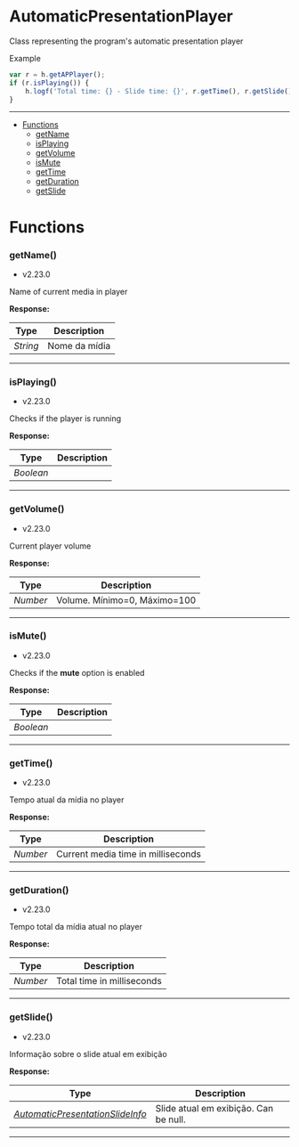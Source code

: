 # AutomaticPresentationPlayer
Class representing the program's automatic presentation player

Example
```javascript
var r = h.getAPPlayer();
if (r.isPlaying()) {
    h.logf('Total time: {} - Slide time: {}', r.getTime(), r.getSlide().getTime());
}
```

---

- [Functions](#functions)
  - [getName](#getname)
  - [isPlaying](#isplaying)
  - [getVolume](#getvolume)
  - [isMute](#ismute)
  - [getTime](#gettime)
  - [getDuration](#getduration)
  - [getSlide](#getslide)


# Functions 
### getName()
- v2.23.0

Name of current media in player



**Response:**

| Type  | Description |
| :---: | ------------|
| _String_ | Nome da mídia |


---


### isPlaying()
- v2.23.0

Checks if the player is running



**Response:**

| Type  | Description |
| :---: | ------------|
| _Boolean_ |  |


---


### getVolume()
- v2.23.0

Current player volume



**Response:**

| Type  | Description |
| :---: | ------------|
| _Number_ | Volume. Mínimo=0, Máximo=100 |


---


### isMute()
- v2.23.0

Checks if the **mute** option is enabled



**Response:**

| Type  | Description |
| :---: | ------------|
| _Boolean_ |  |


---


### getTime()
- v2.23.0

Tempo atual da mídia no player



**Response:**

| Type  | Description |
| :---: | ------------|
| _Number_ | Current media time in milliseconds |


---


### getDuration()
- v2.23.0

Tempo total da mídia atual no player



**Response:**

| Type  | Description |
| :---: | ------------|
| _Number_ | Total time in milliseconds |


---


### getSlide()
- v2.23.0

Informação sobre o slide atual em exibição



**Response:**

| Type  | Description |
| :---: | ------------|
| _[AutomaticPresentationSlideInfo](https://github.com/holyrics/jslib/blob/main/doc/en/AutomaticPresentationSlideInfo.md)_ | Slide atual em exibição. Can be null. |


---
